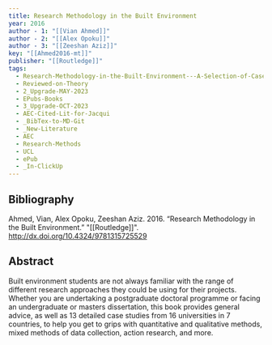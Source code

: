 ```yaml
---
title: Research Methodology in the Built Environment
year: 2016
author - 1: "[[Vian Ahmed]]"
author - 2: "[[Alex Opoku]]"
author - 3: "[[Zeeshan Aziz]]"
key: "[[Ahmed2016-mt]]"
publisher: "[[Routledge]]"
tags:
  - Research-Methodology-in-the-Built-Environment---A-Selection-of-Case-Studies
  - Reviewed-on-Theory
  - 2_Upgrade-MAY-2023
  - EPubs-Books
  - 3_Upgrade-OCT-2023
  - AEC-Cited-Lit-for-Jacqui
  - _BibTex-to-MD-Git
  - _New-Literature
  - AEC
  - Research-Methods
  - UCL
  - ePub
  - _In-ClickUp
---
```


## Bibliography
Ahmed, Vian, Alex Opoku, Zeeshan Aziz. 2016. “Research Methodology in the Built Environment.” "[[Routledge]]". http://dx.doi.org/10.4324/9781315725529

## Abstract
Built environment students are not always familiar with the range of different research approaches they could be using for their projects. Whether you are undertaking a postgraduate doctoral programme or facing an undergraduate or masters dissertation, this book provides general advice, as well as 13 detailed case studies from 16 universities in 7 countries, to help you get to grips with quantitative and qualitative methods, mixed methods of data collection, action research, and more.